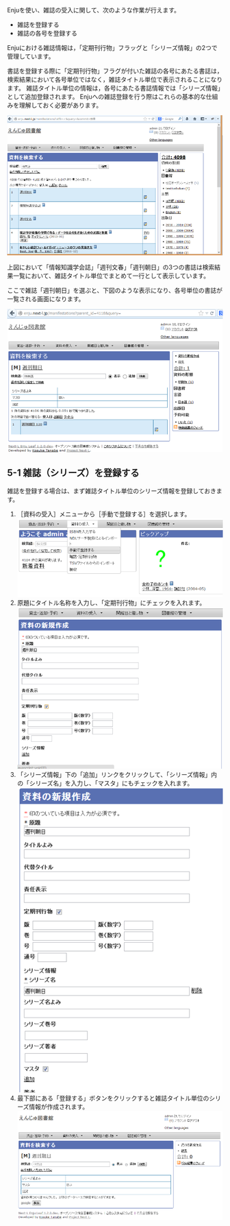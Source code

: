 Enjuを使い、雑誌の受入に関して、次のような作業が行えます。

* 雑誌を登録する
* 雑誌の各号を登録する

Enjuにおける雑誌情報は，「定期刊行物」フラッグと「シリーズ情報」の2つで管理しています。

書誌を登録する際に「定期刊行物」フラグが付いた雑誌の各号にあたる書誌は，検索結果において各号単位ではなく，雑誌タイトル単位で表示されることになります。
雑誌タイトル単位の情報は，各号にあたる書誌情報では「シリーズ情報」として追加登録されます。
Enjuへの雑誌登録を行う際はこれらの基本的な仕組みを理解しておく必要があります。

![定期刊行物としてまとめて検索表示される雑誌タイトル](assets/images/serials_searchresults.png)

上図において「情報知識学会誌」「週刊文春」「週刊朝日」の3つの書誌は検索結果一覧において、雑誌タイトル単位でまとめて一行として表示しています。

ここで雑誌「週刊朝日」を選ぶと、下図のような表示になり、各号単位の書誌が一覧される画面になります。

![定期刊行物の1タイトルにおいて各号単位でリストされる画面](assets/images/serials_series_parent.png)

5-1 雑誌（シリーズ）を登録する
------------------------------

雑誌を登録する場合は、まず雑誌タイトル単位のシリーズ情報を登録しておきます。

1. ［資料の受入］メニューから［手動で登録する］を選択します。  
   ![手動で登録する](assets/images/image_operation_152.png)
2. 原題にタイトル名称を入力し、「定期刊行物」にチェックを入れます。
   ![定期刊行物の記述を作成](assets/images/image_operation_155.png)
3. 「シリーズ情報」下の「追加」リンクをクリックして、「シリーズ情報」内の「シリーズ名」を入力し、「マスタ」にもチェックを入れます。
   ![定期刊行物の雑誌マスタを作成](assets/images/serials_add_master.png)
4. 最下部にある「登録する」ボタンをクリックすると雑誌タイトル単位のシリーズ情報が作成されます。
   ![定期刊行物の雑誌マスタ](assets/images/serials_master.png)

